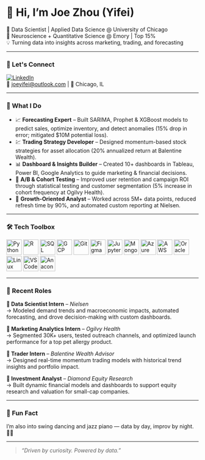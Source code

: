 # 👋 Hi, I’m Joe Zhou (Yifei)

🎯 Data Scientist | Applied Data Science @ University of Chicago  
🧠 Neuroscience + Quantitative Science @ Emory | Top 15%  
💡 Turning data into insights across marketing, trading, and forecasting

---

### 🔗 Let's Connect

[![LinkedIn](https://img.shields.io/badge/-LinkedIn-0A66C2?logo=linkedin&logoColor=white)](https://www.linkedin.com/in/your-link/)  
📧 joeyifei@outlook.com | 📍 Chicago, IL

---

### 💼 What I Do

- 📈 **Forecasting Expert** – Built SARIMA, Prophet & XGBoost models to predict sales, optimize inventory, and detect anomalies (15% drop in error; mitigated $10M potential loss).
- 💹 **Trading Strategy Developer** – Designed momentum-based stock strategies for asset allocation (20% annualized return at Balentine Wealth).
- 📊 **Dashboard & Insights Builder** – Created 10+ dashboards in Tableau, Power BI, Google Analytics to guide marketing & financial decisions.
- 🧪 **A/B & Cohort Testing** – Improved user retention and campaign ROI through statistical testing and customer segmentation (5% increase in cohort frequency at Ogilvy Health).
- 🔎 **Growth-Oriented Analyst** – Worked across 5M+ data points, reduced refresh time by 90%, and automated custom reporting at Nielsen.

---

### 🛠 Tech Toolbox


<p align="left">
  <!-- Languages & Analysis -->
  <img src="https://cdn.jsdelivr.net/gh/devicons/devicon/icons/python/python-original.svg" height="40" alt="Python" />
  <img src="https://cdn.jsdelivr.net/gh/devicons/devicon/icons/r/r-original.svg" height="40" alt="R" />
  <img src="https://cdn.jsdelivr.net/gh/devicons/devicon/icons/mysql/mysql-original.svg" height="40" alt="SQL" />
  <img src="https://cdn.jsdelivr.net/gh/devicons/devicon/icons/googlecloud/googlecloud-original.svg" height="40" alt="GCP" />
  <img src="https://cdn.jsdelivr.net/gh/devicons/devicon/icons/git/git-original.svg" height="40" alt="Git" />
  <img src="https://cdn.jsdelivr.net/gh/devicons/devicon/icons/figma/figma-original.svg" height="40" alt="Figma" />
  <img src="https://cdn.jsdelivr.net/gh/devicons/devicon/icons/jupyter/jupyter-original.svg" height="40" alt="Jupyter" />

  <!-- Databases & Cloud -->
  <img src="https://cdn.jsdelivr.net/gh/devicons/devicon/icons/mongodb/mongodb-original.svg" height="40" alt="MongoDB" />
  <img src="https://cdn.jsdelivr.net/gh/devicons/devicon/icons/azure/azure-original.svg" height="40" alt="Azure" />
  <img src="https://cdn.jsdelivr.net/gh/devicons/devicon/icons/amazonwebservices/amazonwebservices-original.svg" height="40" alt="AWS" />
  <img src="https://cdn.jsdelivr.net/gh/devicons/devicon/icons/oracle/oracle-original.svg" height="40" alt="Oracle SQL" />

  <!-- Tools / Other -->
  <img src="https://cdn.jsdelivr.net/gh/devicons/devicon/icons/linux/linux-original.svg" height="40" alt="Linux" />
  <img src="https://cdn.jsdelivr.net/gh/devicons/devicon/icons/vscode/vscode-original.svg" height="40" alt="VSCode" />
  <img src="https://cdn.jsdelivr.net/gh/devicons/devicon/icons/anaconda/anaconda-original.svg" height="40" alt="Anaconda" />
</p>

---

### 🔬 Recent Roles

**🔹 Data Scientist Intern** – *Nielsen*  
→ Modeled demand trends and macroeconomic impacts, automated forecasting, and drove decision-making with custom dashboards.  

**🔹 Marketing Analytics Intern** – *Ogilvy Health*  
→ Segmented 30K+ users, tested outreach channels, and optimized launch performance for a top pet allergy product.  

**🔹 Trader Intern** – *Balentine Wealth Advisor*  
→ Designed real-time momentum trading models with historical trend insights and portfolio impact.

**🔹 Investment Analyst** – *Diamond Equity Research*  
→ Built dynamic financial models and dashboards to support equity research and valuation for small-cap companies.

---

### 🎵 Fun Fact  
I’m also into swing dancing and jazz piano — data by day, improv by night. 🎹🕺

---

> *“Driven by curiosity. Powered by data.”*



